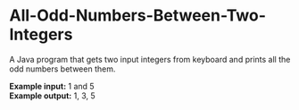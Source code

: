# All-Odd-Numbers-Between-Two-Integers
A Java program that gets two input integers from keyboard and prints all the odd numbers between them.<br>

<b>Example input:</b> 1 and 5<br>
<b>Example output:</b> 1, 3, 5
